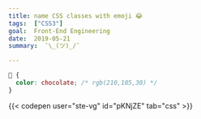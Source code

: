 ```yaml
---
title: name CSS classes with emoji 😂 
tags:  ["CSS3"]
goal:  Front-End Engineering
date:  2019-05-21
summary:  ¯\_(ツ)_/¯ 

---
```


```css
🍫 {
  color: chocolate; /* rgb(210,105,30) */
}
```

{{< codepen user="ste-vg" id="pKNjZE" tab="css" >}}

